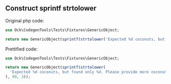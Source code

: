 ## Construct sprintf strtolower

Original php code:

```php
use Ock\CodegenTools\Tests\Fixtures\GenericObject;

return new GenericObject(sprintf(strtolower('Expected %d coconuts, but found only %d. Please provide more coconuts.'), 99, 3));
```

Prettified code:

```php
use Ock\CodegenTools\Tests\Fixtures\GenericObject;

return new GenericObject(sprintf(strtolower(
  'Expected %d coconuts, but found only %d. Please provide more coconuts.',
), 99, 3));
```
